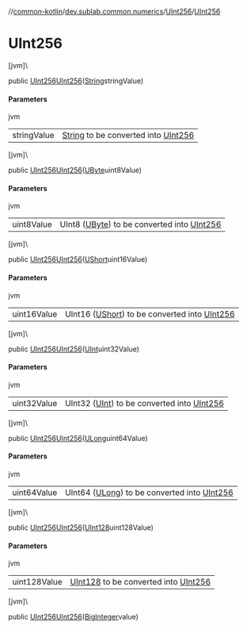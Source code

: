 //[common-kotlin](../../../index.md)/[dev.sublab.common.numerics](../index.md)/[UInt256](index.md)/[UInt256](-u-int256.md)

# UInt256

[jvm]\

public [UInt256](index.md)[UInt256](-u-int256.md)([String](https://docs.oracle.com/javase/8/docs/api/java/lang/String.html)stringValue)

#### Parameters

jvm

| | |
|---|---|
| stringValue | [String](https://kotlinlang.org/api/latest/jvm/stdlib/kotlin/-string/index.html) to be converted into [UInt256](index.md) |

[jvm]\

public [UInt256](index.md)[UInt256](-u-int256.md)([UByte](https://kotlinlang.org/api/latest/jvm/stdlib/kotlin/-u-byte/index.html)uint8Value)

#### Parameters

jvm

| | |
|---|---|
| uint8Value | UInt8 ([UByte](https://kotlinlang.org/api/latest/jvm/stdlib/kotlin/-u-byte/index.html)) to be converted into [UInt256](index.md) |

[jvm]\

public [UInt256](index.md)[UInt256](-u-int256.md)([UShort](https://kotlinlang.org/api/latest/jvm/stdlib/kotlin/-u-short/index.html)uint16Value)

#### Parameters

jvm

| | |
|---|---|
| uint16Value | UInt16 ([UShort](https://kotlinlang.org/api/latest/jvm/stdlib/kotlin/-u-short/index.html)) to be converted into [UInt256](index.md) |

[jvm]\

public [UInt256](index.md)[UInt256](-u-int256.md)([UInt](https://kotlinlang.org/api/latest/jvm/stdlib/kotlin/-u-int/index.html)uint32Value)

#### Parameters

jvm

| | |
|---|---|
| uint32Value | UInt32 ([UInt](https://kotlinlang.org/api/latest/jvm/stdlib/kotlin/-u-int/index.html)) to be converted into [UInt256](index.md) |

[jvm]\

public [UInt256](index.md)[UInt256](-u-int256.md)([ULong](https://kotlinlang.org/api/latest/jvm/stdlib/kotlin/-u-long/index.html)uint64Value)

#### Parameters

jvm

| | |
|---|---|
| uint64Value | UInt64 ([ULong](https://kotlinlang.org/api/latest/jvm/stdlib/kotlin/-u-long/index.html)) to be converted into [UInt256](index.md) |

[jvm]\

public [UInt256](index.md)[UInt256](-u-int256.md)([UInt128](../-u-int128/index.md)uint128Value)

#### Parameters

jvm

| | |
|---|---|
| uint128Value | [UInt128](../-u-int128/index.md) to be converted into [UInt256](index.md) |

[jvm]\

public [UInt256](index.md)[UInt256](-u-int256.md)([BigInteger](https://docs.oracle.com/javase/8/docs/api/java/math/BigInteger.html)value)
